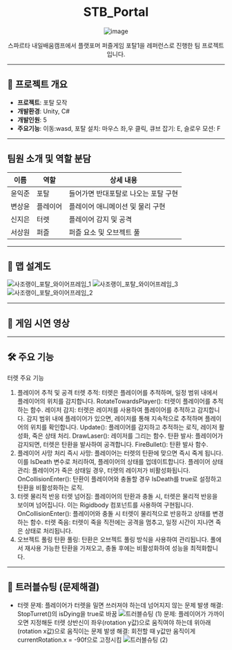 <div align="center">

# STB_Portal
![image](https://github.com/user-attachments/assets/d68f1db0-5aa0-4011-a287-64e3cb4fc477)

스파르타 내일배움캠프에서 플랫포머 퍼즐게임 포탈1을 레퍼런스로 진행한 팀 프로젝트입니다.

</div>
  
----
  
## 📌 프로젝트 개요
  
- **프로젝트**: 포탈 모작
- **개발환경**: Unity, C#  
- **개발인원**: 5
- **주요기능**:  이동:wasd, 포탈 설치: 마우스 좌,우 클릭, 큐브 잡기: E, 슬로우 모션: F
  
  
----
  
##  팀원 소개 및 역할 분담
  
| 이름 | 역할 | 상세 내용 |
| ---- | ---- | ---- |
| 윤익준 | 포탈 | 들어가면 반대포탈로 나오는 포탈 구현 |
| 변상윤 | 플레이어 | 플레이어 애니메이션 및 물리 구현 |
| 신지은 | 터렛 | 플레이어 감지 및 공격 |
| 서상원 | 퍼즐 | 퍼즐 요소 및 오브젝트 풀 |

----
  
## 📖 맵 설계도
![사조랭이_포탈_와이어프레임_1](https://github.com/user-attachments/assets/a9c95afc-ae0d-4469-b656-d8e46399fcb6)
![사조랭이_포탈_와이어프레임_3](https://github.com/user-attachments/assets/e555ce63-34dc-43aa-92b4-a12b08c0ed78)
![사조랭이_포탈_와이어프레임_2](https://github.com/user-attachments/assets/3903b481-bed4-48ef-8080-b685f5347aa0)

----
  
## 🎥 게임 시연 영상
  
----
  
## 🛠️ 주요 기능
터렛 주요 기능
1. 플레이어 추적 및 공격
터렛 추적: 터렛은 플레이어를 추적하며, 일정 범위 내에서 플레이어의 위치를 감지합니다.
RotateTowardsPlayer(): 터렛이 플레이어를 추적하는 함수.
레이저 감지: 터렛은 레이저를 사용하여 플레이어를 추적하고 감지합니다. 감지 범위 내에 플레이어가 있으면, 레이저를 통해 지속적으로 추적하며 플레이어의 위치를 확인합니다.
Update(): 플레이어를 감지하고 추적하는 로직, 레이저 활성화, 죽은 상태 처리.
DrawLaser(): 레이저를 그리는 함수.
탄환 발사: 플레이어가 감지되면, 터렛은 탄환을 발사하여 공격합니다.
FireBullet(): 탄환 발사 함수.
3. 플레이어 사망 처리
즉시 사망: 플레이어는 터렛의 탄환에 맞으면 즉시 죽게 됩니다. 이를 IsDeath 변수로 처리하여, 플레이어의 상태를 업데이트합니다.
플레이어 상태 관리: 플레이어가 죽은 상태일 경우, 터렛의 레이저가 비활성화됩니다.
OnCollisionEnter(): 탄환이 플레이어와 충돌할 경우 IsDeath를 true로 설정하고 탄환을 비활성화하는 로직.
5. 터렛 물리적 반응
터렛 넘어짐: 플레이어의 탄환과 충돌 시, 터렛은 물리적 반응을 보이며 넘어집니다. 이는 Rigidbody 컴포넌트를 사용하여 구현됩니다.
OnCollisionEnter(): 플레이어와 충돌 시 터렛이 물리적으로 반응하고 상태를 변경하는 함수.
터렛 죽음: 터렛이 죽을 직전에는 공격을 멈추고, 일정 시간이 지나면 죽은 상태로 처리됩니다.
6. 오브젝트 풀링
탄환 풀링: 탄환은 오브젝트 풀링 방식을 사용하여 관리됩니다. 풀에서 재사용 가능한 탄환을 가져오고, 충돌 후에는 비활성화하여 성능을 최적화합니다.  

----
  
## 🚀 트러블슈팅 (문제해결)
- 터렛
문제: 플레이어가 터렛을 밀면 쓰러져야 하는데 넘어지지 않는 문제 발생
해결: StopTurret()의 isDying을 true로 바꿈
![트러블슈팅 (1)](https://github.com/user-attachments/assets/90d515a7-a9dc-4173-a58c-6404a1e3df37)
문제: 플레이어가 가까이 오면 지정해둔 터렛 상반신이 좌우(rotation y값)으로 움직여야 하는데 위아래(rotation x값)으로 움직이는 문제 발생
해결: 회전할 때 y값만 움직이게  currentRotation.x = -90f으로 고정시킴
![트러블슈팅 (2)](https://github.com/user-attachments/assets/d13caa92-375f-417f-a6e2-713f79cd8448)


